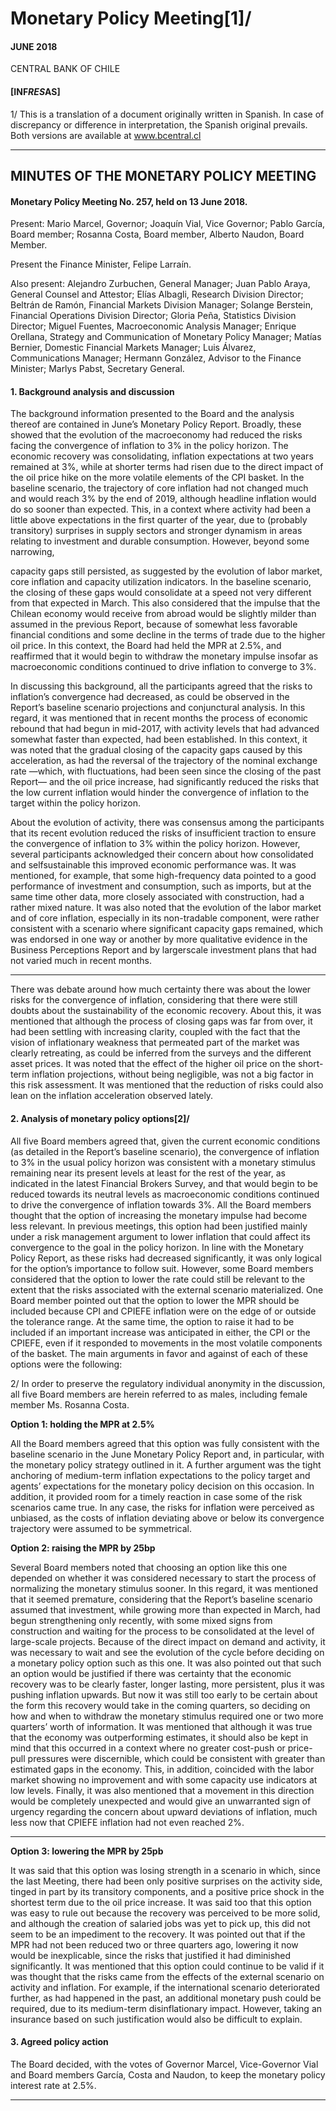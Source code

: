 # Monetary Policy Meeting[1]/

#### JUNE 2018

CENTRAL BANK OF CHILE

#### [INF*RES*AS]

1/ This is a translation of a document originally written in Spanish. In case of discrepancy or difference
in interpretation, the Spanish original prevails. Both versions are available at www.bcentral.cl


-----

## MINUTES OF THE MONETARY POLICY MEETING

#### Monetary Policy Meeting No. 257, held on 13 June 2018.

Present: Mario Marcel, Governor; Joaquín Vial, Vice Governor; Pablo García,
Board member; Rosanna Costa, Board member, Alberto Naudon, Board Member.

Present the Finance Minister, Felipe Larraín.

Also present: Alejandro Zurbuchen, General Manager; Juan Pablo Araya,
General Counsel and Attestor; Elías Albagli, Research Division Director; Beltrán
de Ramón, Financial Markets Division Manager; Solange Berstein, Financial
Operations Division Director; Gloria Peña, Statistics Division Director; Miguel
Fuentes, Macroeconomic Analysis Manager; Enrique Orellana, Strategy and
Communication of Monetary Policy Manager; Matías Bernier, Domestic Financial
Markets Manager; Luis Álvarez, Communications Manager; Hermann González,
Advisor to the Finance Minister; Marlys Pabst, Secretary General.

#### 1. Background analysis and discussion

The background information presented to the Board and the analysis thereof
are contained in June’s Monetary Policy Report. Broadly, these showed that the
evolution of the macroeconomy had reduced the risks facing the convergence of
inflation to 3% in the policy horizon. The economic recovery was consolidating,
inflation expectations at two years remained at 3%, while at shorter terms had
risen due to the direct impact of the oil price hike on the more volatile elements
of the CPI basket. In the baseline scenario, the trajectory of core inflation had
not changed much and would reach 3% by the end of 2019, although headline
inflation would do so sooner than expected. This, in a context where activity had
been a little above expectations in the first quarter of the year, due to (probably
transitory) surprises in supply sectors and stronger dynamism in areas relating
to investment and durable consumption. However, beyond some narrowing,


capacity gaps still persisted, as suggested by the evolution of labor market,
core inflation and capacity utilization indicators. In the baseline scenario, the
closing of these gaps would consolidate at a speed not very different from that
expected in March. This also considered that the impulse that the Chilean
economy would receive from abroad would be slightly milder than assumed in
the previous Report, because of somewhat less favorable financial conditions and
some decline in the terms of trade due to the higher oil price. In this context,
the Board had held the MPR at 2.5%, and reaffirmed that it would begin to
withdraw the monetary impulse insofar as macroeconomic conditions continued
to drive inflation to converge to 3%.

In discussing this background, all the participants agreed that the risks to
inflation’s convergence had decreased, as could be observed in the Report’s
baseline scenario projections and conjunctural analysis. In this regard, it was
mentioned that in recent months the process of economic rebound that had
begun in mid-2017, with activity levels that had advanced somewhat faster than
expected, had been established. In this context, it was noted that the gradual
closing of the capacity gaps caused by this acceleration, as had the reversal of
the trajectory of the nominal exchange rate —which, with fluctuations, had
been seen since the closing of the past Report— and the oil price increase, had
significantly reduced the risks that the low current inflation would hinder the
convergence of inflation to the target within the policy horizon.

About the evolution of activity, there was consensus among the participants
that its recent evolution reduced the risks of insufficient traction to ensure the
convergence of inflation to 3% within the policy horizon. However, several
participants acknowledged their concern about how consolidated and selfsustainable this improved economic performance was. It was mentioned, for
example, that some high-frequency data pointed to a good performance of
investment and consumption, such as imports, but at the same time other data,
more closely associated with construction, had a rather mixed nature. It was
also noted that the evolution of the labor market and of core inflation, especially
in its non-tradable component, were rather consistent with a scenario where
significant capacity gaps remained, which was endorsed in one way or another
by more qualitative evidence in the Business Perceptions Report and by largerscale investment plans that had not varied much in recent months.


-----

There was debate around how much certainty there was about the lower risks
for the convergence of inflation, considering that there were still doubts about
the sustainability of the economic recovery. About this, it was mentioned that
although the process of closing gaps was far from over, it had been settling with
increasing clarity, coupled with the fact that the vision of inflationary weakness
that permeated part of the market was clearly retreating, as could be inferred
from the surveys and the different asset prices. It was noted that the effect of the
higher oil price on the short-term inflation projections, without being negligible,
was not a big factor in this risk assessment. It was mentioned that the reduction
of risks could also lean on the inflation acceleration observed lately.

#### 2. Analysis of monetary policy options[2]/

All five Board members agreed that, given the current economic conditions (as
detailed in the Report’s baseline scenario), the convergence of inflation to 3% in
the usual policy horizon was consistent with a monetary stimulus remaining near
its present levels at least for the rest of the year, as indicated in the latest Financial
Brokers Survey, and that would begin to be reduced towards its neutral levels
as macroeconomic conditions continued to drive the convergence of inflation
towards 3%. All the Board members thought that the option of increasing the
monetary impulse had become less relevant. In previous meetings, this option
had been justified mainly under a risk management argument to lower inflation
that could affect its convergence to the goal in the policy horizon. In line with
the Monetary Policy Report, as these risks had decreased significantly, it was
only logical for the option’s importance to follow suit. However, some Board
members considered that the option to lower the rate could still be relevant
to the extent that the risks associated with the external scenario materialized.
One Board member pointed out that the option to lower the MPR should be
included because CPI and CPIEFE inflation were on the edge of or outside the
tolerance range. At the same time, the option to raise it had to be included if
an important increase was anticipated in either, the CPI or the CPIEFE, even if
it responded to movements in the most volatile components of the basket. The
main arguments in favor and against of each of these options were the following:

2/ In order to preserve the regulatory individual anonymity in the discussion, all five Board members
are herein referred to as males, including female member Ms. Rosanna Costa.


**Option 1: holding the MPR at 2.5%**

All the Board members agreed that this option was fully consistent with the
baseline scenario in the June Monetary Policy Report and, in particular, with
the monetary policy strategy outlined in it. A further argument was the tight
anchoring of medium-term inflation expectations to the policy target and agents’
expectations for the monetary policy decision on this occasion. In addition, it
provided room for a timely reaction in case some of the risk scenarios came
true. In any case, the risks for inflation were perceived as unbiased, as the costs
of inflation deviating above or below its convergence trajectory were assumed
to be symmetrical.

**Option 2: raising the MPR by 25bp**

Several Board members noted that choosing an option like this one depended
on whether it was considered necessary to start the process of normalizing
the monetary stimulus sooner. In this regard, it was mentioned that it
seemed premature, considering that the Report’s baseline scenario assumed
that investment, while growing more than expected in March, had begun
strengthening only recently, with some mixed signs from construction and
waiting for the process to be consolidated at the level of large-scale projects.
Because of the direct impact on demand and activity, it was necessary to wait
and see the evolution of the cycle before deciding on a monetary policy option
such as this one. It was also pointed out that such an option would be justified
if there was certainty that the economic recovery was to be clearly faster, longer
lasting, more persistent, plus it was pushing inflation upwards. But now it was
still too early to be certain about the form this recovery would take in the coming
quarters, so deciding on how and when to withdraw the monetary stimulus
required one or two more quarters’ worth of information. It was mentioned
that although it was true that the economy was outperforming estimates, it
should also be kept in mind that this occurred in a context where no greater
cost-push or price-pull pressures were discernible, which could be consistent
with greater than estimated gaps in the economy. This, in addition, coincided
with the labor market showing no improvement and with some capacity use
indicators at low levels. Finally, it was also mentioned that a movement in this
direction would be completely unexpected and would give an unwarranted sign
of urgency regarding the concern about upward deviations of inflation, much
less now that CPIEFE inflation had not even reached 2%.


-----

**Option 3: lowering the MPR by 25pb**

It was said that this option was losing strength in a scenario in which, since
the last Meeting, there had been only positive surprises on the activity side,
tinged in part by its transitory components, and a positive price shock in the
shortest term due to the oil price increase. It was said too that this option was
easy to rule out because the recovery was perceived to be more solid, and
although the creation of salaried jobs was yet to pick up, this did not seem to
be an impediment to the recovery. It was pointed out that if the MPR had not
been reduced two or three quarters ago, lowering it now would be inexplicable,
since the risks that justified it had diminished significantly. It was mentioned
that this option could continue to be valid if it was thought that the risks came
from the effects of the external scenario on activity and inflation. For example,
if the international scenario deteriorated further, as had happened in the past,
an additional monetary push could be required, due to its medium-term
disinflationary impact. However, taking an insurance based on such justification
would also be difficult to explain.

#### 3. Agreed policy action

The Board decided, with the votes of Governor Marcel, Vice-Governor Vial
and Board members García, Costa and Naudon, to keep the monetary policy
interest rate at 2.5%.


-----

